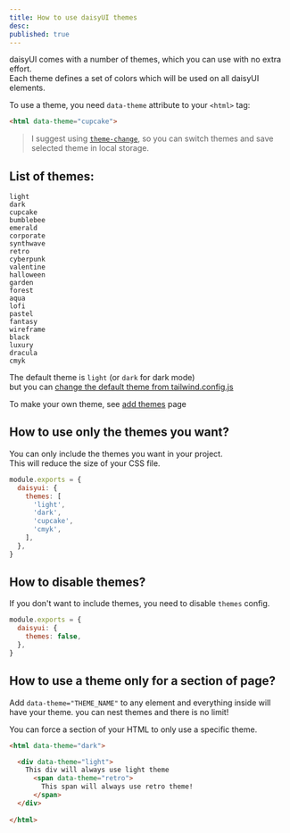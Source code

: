```yaml
---
title: How to use daisyUI themes
desc: 
published: true
---
```


daisyUI comes with a number of themes, which you can use with no extra effort.  
Each theme defines a set of colors which will be used on all daisyUI elements.  

To use a theme, you need `data-theme` attribute to your `<html>` tag:
```html
<html data-theme="cupcake">
```

>I suggest using [`theme-change`](https://github.com/saadeghi/theme-change), so you can switch themes and save selected theme in local storage.

## List of themes:

```
light
dark
cupcake
bumblebee
emerald
corporate
synthwave
retro
cyberpunk
valentine
halloween
garden
forest
aqua
lofi
pastel
fantasy
wireframe
black
luxury
dracula
cmyk
```

The default theme is `light` (or `dark` for dark mode)  
but you can [change the default theme from tailwind.config.js](https://daisyui.com/docs/config)

To make your own theme, see [add themes](https://daisyui.com/docs/add-themes) page

## How to use only the themes you want?

You can only include the themes you want in your project.  
This will reduce the size of your CSS file.

```js
module.exports = {
  daisyui: {
    themes: [
      'light',
      'dark',
      'cupcake',
      'cmyk',
    ],
  },
}
```

## How to disable themes?

If you don't want to include themes, you need to disable `themes` config.

```js
module.exports = {
  daisyui: {
    themes: false,
  },
}
```

## How to use a theme only for a section of page?

Add `data-theme="THEME_NAME"` to any element and everything inside will have your theme. you can nest themes and there is no limit!

You can force a section of your HTML to only use a specific theme.

```html
<html data-theme="dark">

  <div data-theme="light">
    This div will always use light theme
      <span data-theme="retro">
        This span will always use retro theme!
      </span>
  </div>
  
</html>
```
